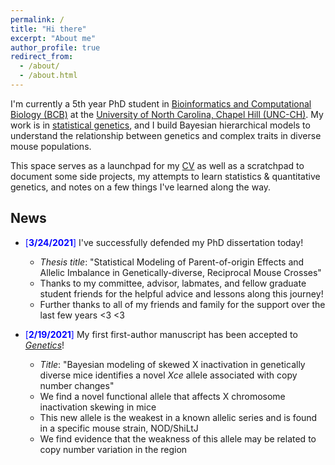 ```yaml
---
permalink: /
title: "Hi there"
excerpt: "About me"
author_profile: true
redirect_from:
  - /about/
  - /about.html
---
```



I'm currently a 5th year PhD student in [Bioinformatics and Computational Biology (BCB)](https://bcb.unc.edu/) at the [University of North Carolina, Chapel Hill (UNC-CH)](https://bbsp.unc.edu/). My work is in [statistical genetics](http://valdarlab.unc.edu/), and I build Bayesian hierarchical models to understand the relationship between genetics and complex traits in diverse mouse populations.

This space serves as a launchpad for my [CV](https://kathiesun.github.io/files/resume_latest.pdf) as well as a scratchpad to document some side projects, my attempts to learn statistics & quantitative genetics, and notes on a few things I've learned along the way. 


## News
* <span style="color:blue">[**3/24/2021**]</span> I've successfully defended my PhD dissertation today!
  * _Thesis title_: "Statistical Modeling of Parent-of-origin Effects and Allelic Imbalance in Genetically-diverse, Reciprocal Mouse Crosses"
  * Thanks to my committee, advisor, labmates, and fellow graduate student friends for the helpful advice and lessons along this journey!
  * Further thanks to all of my friends and family for the support over the last few years <3 <3 

* <span style="color:blue">[**2/19/2021**]</span> My first first-author manuscript has been accepted to [_Genetics_](https://academic.oup.com/genetics/advance-article-abstract/doi/10.1093/genetics/iyab034/6162162?redirectedFrom=fulltext)!
  * _Title_: "Bayesian modeling of skewed X inactivation in genetically diverse mice identifies a novel _Xce_ allele associated with copy number changes"
  * We find a novel functional allele that affects X chromosome inactivation skewing in mice
  * This new allele is the weakest in a known allelic series and is found in a specific mouse strain, NOD/ShiLtJ
  * We find evidence that the weakness of this allele may be related to copy number variation in the region
 
 <!--- * It is available for the time being on [bioRxiv](https://www.biorxiv.org/content/10.1101/2020.11.13.380535v2) --->

